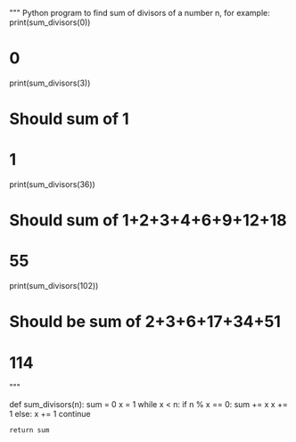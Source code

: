 
"""
Python program to find sum of divisors of a number n,
for example:
print(sum_divisors(0))
# 0
print(sum_divisors(3)) 
# Should sum of 1
# 1
print(sum_divisors(36)) 
# Should sum of 1+2+3+4+6+9+12+18
# 55
print(sum_divisors(102)) 
# Should be sum of 2+3+6+17+34+51
# 114
 """


def sum_divisors(n):
    sum = 0
    x = 1
    while x < n:
        if n % x == 0:
            sum += x
	    x += 1
        else:
            x += 1
	    continue

    return sum
